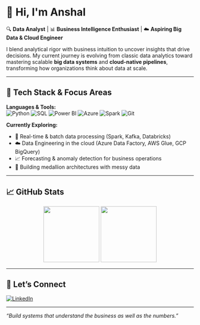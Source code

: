 # 👋 Hi, I'm Anshal

🔍 **Data Analyst** | 📊 **Business Intelligence Enthusiast** | ☁️ **Aspiring Big Data & Cloud Engineer**

I blend analytical rigor with business intuition to uncover insights that drive decisions. My current journey is evolving from classic data analytics toward mastering scalable **big data systems** and **cloud-native pipelines**, transforming how organizations think about data at scale.

---

## 🚀 Tech Stack & Focus Areas

**Languages & Tools:**  
![Python](https://img.shields.io/badge/Python-3670A0?style=for-the-badge&logo=python&logoColor=white)
![SQL](https://img.shields.io/badge/SQL-025E8C?style=for-the-badge&logo=postgresql&logoColor=white)
![Power BI](https://img.shields.io/badge/PowerBI-F2C811?style=for-the-badge&logo=powerbi&logoColor=000)
![Azure](https://img.shields.io/badge/Azure-0089D6?style=for-the-badge&logo=microsoftazure&logoColor=white)
![Spark](https://img.shields.io/badge/Apache%20Spark-E25A1C?style=for-the-badge&logo=apachespark&logoColor=white)
![Git](https://img.shields.io/badge/Git-F05032?style=for-the-badge&logo=git&logoColor=white)

**Currently Exploring:**  
- 🧠 Real-time & batch data processing (Spark, Kafka, Databricks)  
- ☁️ Data Engineering in the cloud (Azure Data Factory, AWS Glue, GCP BigQuery)  
- 📈 Forecasting & anomaly detection for business operations  
- 🧹 Building medallion architectures with messy data  

---

## 📈 GitHub Stats

<p align="center">
  <img src="https://github-readme-stats.vercel.app/api?username=anshalchopra&show_icons=true&theme=radical" height="150" />
  <img src="https://github-readme-stats.vercel.app/api/top-langs/?username=anshalchopra&layout=compact&theme=radical" height="150"/>
</p>

---




## 🤝 Let’s Connect

[![LinkedIn](https://img.shields.io/badge/LinkedIn-Anshal-blue?style=flat&logo=linkedin)](https://linkedin.com/in/anshalc)

---

_“Build systems that understand the business as well as the numbers.”_

